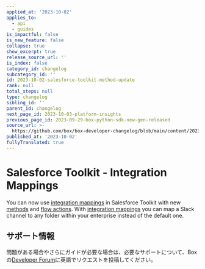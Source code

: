 ```yaml
---
applied_at: '2023-10-02'
applies_to:
  - api
  - guides
is_impactful: false
is_new_feature: false
collapse: true
show_excerpt: true
release_source_url: ''
is_index: false
category_id: changelog
subcategory_id: ''
id: 2023-10-02-salesforce-toolkit-method-update
rank: null
total_steps: null
type: changelog
sibling_id: ''
parent_id: changelog
next_page_id: 2023-10-03-platform-insights
previous_page_id: 2023-09-29-box-python-sdk-new-gen-released
source_url: >-
  https://github.com/box/box-developer-changelog/blob/main/content/2023/10-02-salesforce-toolkit-method-update.md
published_at: '2023-10-02'
fullyTranslated: true
---
```

# Salesforce Toolkit - Integration Mappings

You can now use [integration mappings][1] in Salesforce Toolkit with new [methods][2] and [flow actions][3]. With [integration mappings][4] you can map a Slack channel to any folder within your enterprise instead of the default one.

<!-- more -->

## サポート情報

問題がある場合やさらにガイドが必要な場合は、必要なサポートについて、Boxの[Developer Forum][5]に英語でリクエストを投稿してください。

[1]: g://integration-mappings/slack-mappings

[2]: g://tooling/salesforce-toolkit/methods/#salesforce_and_slack

[3]: g://tooling/salesforce-toolkit/flow-actions

[4]: r://integration-mappings

[5]: https://forum.box.com/
